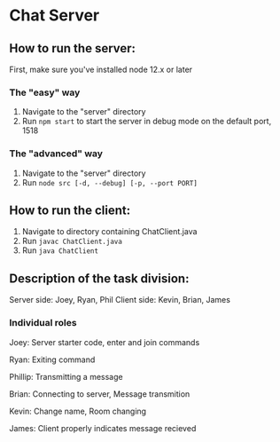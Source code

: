 # Chat Server

## How to run the server:
First, make sure you've installed node 12.x or later
### The "easy" way
1. Navigate to the "server" directory
2. Run `npm start` to start the server in debug mode on the default port, 1518
### The "advanced" way
1. Navigate to the "server" directory
2. Run `node src [-d, --debug] [-p, --port PORT]`

## How to run the client:
1. Navigate to directory containing ChatClient.java
2. Run `javac ChatClient.java`
3. Run `java ChatClient`

## Description of the task division:
Server side: Joey, Ryan, Phil
Client side: Kevin, Brian, James

### Individual roles
Joey: Server starter code, enter and join commands

Ryan: Exiting command

Phillip: Transmitting a message

Brian: Connecting to server, Message transmition 

Kevin: Change name, Room changing

James: Client properly indicates message recieved
